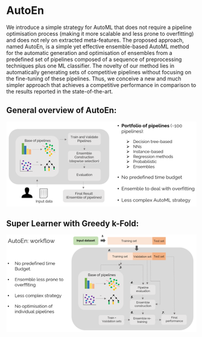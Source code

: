 # AutoEn

We introduce a simple strategy for AutoML that does not require a pipeline optimisation process (making it more scalable and less prone to overfitting) and does not rely on extracted meta-features. The proposed approach, named AutoEn, is a simple yet effective ensemble-based AutoML method for the automatic generation and optimisation of ensembles from a predefined set of pipelines composed of a sequence of preprocessing techniques plus one ML classifier. The novelty of our method lies in automatically generating sets of competitive pipelines without focusing on the fine-tuning of these pipelines. Thus, we conceive a new and much simpler approach that achieves a competitive performance in comparison to the results reported in the state-of-the-art.

## General overview of AutoEn:
![Alt text](https://github.com/jsebanaz90/AutoEn/blob/main/Supplementary%20documents/AutoEn_general_workflow.PNG)

## Super Learner with Greedy k-Fold:
![Alt text](https://github.com/jsebanaz90/AutoEn/blob/main/Supplementary%20documents/AutoEn_detailed_workflow.PNG)
